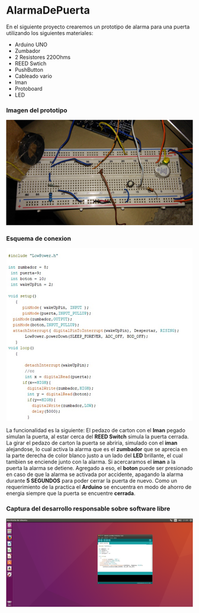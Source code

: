 # AlarmaDePuerta
En el siguiente proyecto crearemos un prototipo de alarma para una puerta utilizando los siguientes materiales:
* Arduino UNO
* Zumbador
* 2 Resistores 220Ohms
* REED Swtich
* PushButton
* Cableado vario
* Iman
* Protoboard
* LED

### Imagen del prototipo
![Una imagen cualquiera](https://github.com/FranciscoMan/AlarmaDePuerta/blob/master/foto.jpg "Prototipo")

### Esquema de conexion
![imagen](https://github.com/FranciscoMan/AlarmaDePuerta/blob/master/Sin%20t%C3%ADtulo.jpg "esquema")

La funcionalidad es la siguiente: El pedazo de carton con el **Iman** pegado simulan la puerta, al estar cerca del **REED Switch**
simula la puerta cerrada. La girar el pedazo de carton la puerta se abriria, simulado con el **iman** alejandose, lo cual
activa la alarma que es el **zumbador** que se aprecia en la parte derecha de color blanco justo a un lado del **LED**
brillante, el cual tambien se enciende junto con la alarma. Si acercaramos el **iman** a la puerta la alarma se detiene.
Agregado a eso, el **boton** puede ser presionado en caso de que la alarma se activada por accidente, apagando la alarma
durante **5 SEGUNDOS** para poder cerrar la puerta de nuevo.
Como un requerimiento de la practica el **Arduino** se encuentra en modo de ahorro de energia siempre que la puerta se encuentre **cerrada**.

### Captura del desarrollo responsable sobre software libre
![Una imagen cualquiera](https://github.com/FranciscoMan/AlarmaDePuerta/blob/master/Desarrollo.png "Desarrollo")
